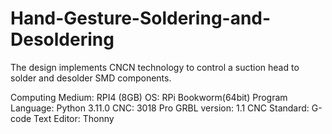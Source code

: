 # Hand-Gesture-Soldering-and-Desoldering
The design implements CNCN technology to control a suction head to solder and desolder SMD components.

Computing Medium: RPI4 (8GB)
OS: RPi Bookworm(64bit)
Program Language: Python 3.11.0
CNC: 3018 Pro
GRBL version: 1.1
CNC Standard: G-code
Text Editor: Thonny

